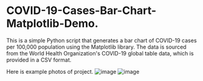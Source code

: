 # COVID-19-Cases-Bar-Chart-Matplotlib-Demo.
This is a simple Python script that generates a bar chart of COVID-19 cases per 100,000 population using the Matplotlib library. The data is sourced from the World Health Organization's COVID-19 global table data, which is provided in a CSV format.


Here is example photos of project. 
![image](https://user-images.githubusercontent.com/53118042/235353440-43dbd1a6-1389-454c-9bf2-906a3d0fcdb8.png)
![image](https://user-images.githubusercontent.com/53118042/235353451-885bed62-ea88-4ebf-9b15-4d2e0ce7307d.png)
